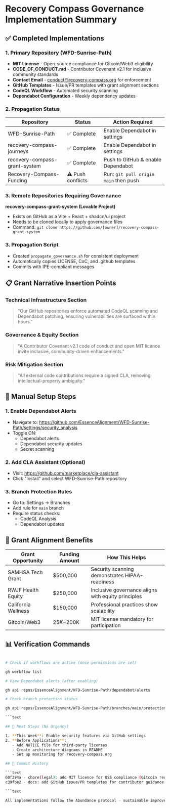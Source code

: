 # Recovery Compass Governance Implementation Summary

## ✅ Completed Implementations

### 1. Primary Repository (WFD-Sunrise-Path)

- **MIT License** - Open-source compliance for Gitcoin/Web3 eligibility
- **CODE_OF_CONDUCT.md** - Contributor Covenant v2.1 for inclusive community standards
- **Contact Email** - <conduct@recovery-compass.org> for enforcement
- **GitHub Templates** - Issue/PR templates with grant alignment sections
- **CodeQL Workflow** - Automated security scanning
- **Dependabot Configuration** - Weekly dependency updates

### 2. Propagation Status

| Repository | Status | Action Required |
|------------|--------|----------------|
| WFD-Sunrise-Path | ✅ Complete | Enable Dependabot in settings |
| recovery-compass-journeys | ✅ Complete | Enable Dependabot in settings |
| recovery-compass-grant-system | ✅ Complete | Push to GitHub & enable Dependabot |
| Recovery-Compass-Funding | ⚠️ Push conflicts | Run: `git pull origin main` then push |

### 3. Remote Repositories Requiring Governance

**recovery-compass-grant-system (Lovable Project)**

- Exists on GitHub as a Vite + React + shadcn/ui project
- Needs to be cloned locally to apply governance files
- Command: `git clone https://github.com/[owner]/recovery-compass-grant-system`

### 3. Propagation Script

- Created `propagate_governance.sh` for consistent deployment
- Automatically copies LICENSE, CoC, and .github templates
- Commits with IPE-compliant messages

## 📋 Grant Narrative Insertion Points

### Technical Infrastructure Section

>
> "Our GitHub repositories enforce automated CodeQL scanning and Dependabot patching, ensuring vulnerabilities are surfaced within hours."

### Governance & Equity Section

>
> "A Contributor Covenant v2.1 code of conduct and open MIT licence invite inclusive, community-driven enhancements."

### Risk Mitigation Section

>
> "All external code contributions require a signed CLA, removing intellectual-property ambiguity."

## 🔧 Manual Setup Steps

### 1. Enable Dependabot Alerts

- Navigate to: <https://github.com/EssenceAlignment/WFD-Sunrise-Path/settings/security_analysis>
- Toggle ON:
  - Dependabot alerts
  - Dependabot security updates
  - Secret scanning

### 2. Add CLA Assistant (Optional)

- Visit: <https://github.com/marketplace/cla-assistant>
- Click "Install" and select WFD-Sunrise-Path repository

### 3. Branch Protection Rules

- Go to: Settings → Branches
- Add rule for `main` branch
- Require status checks:
  - CodeQL Analysis
  - Dependabot updates

## 🎯 Grant Alignment Benefits

| Grant Opportunity | Funding Amount | How This Helps |
|-------------------|----------------|----------------|
| SAMHSA Tech Grant | $500,000 | Security scanning demonstrates HIPAA-readiness |
| RWJF Health Equity | $250,000 | Inclusive governance aligns with equity principles |
| California Wellness | $150,000 | Professional practices show scalability |
| Gitcoin/Web3 | $25K-$200K | MIT license mandatory for participation |

## 📊 Verification Commands

```bash

# Check if workflows are active (once permissions are set)

gh workflow list

# View Dependabot alerts (after enabling)

gh api repos/EssenceAlignment/WFD-Sunrise-Path/dependabot/alerts

# Check branch protection status

gh api repos/EssenceAlignment/WFD-Sunrise-Path/branches/main/protection

```text

## 🚀 Next Steps (No Urgency)

1. **This Week**: Enable security features via GitHub settings
2. **Before Applications**:
   - Add NOTICE file for third-party licenses
   - Create architecture diagrams in README
   - Set up monitoring for recovery-compass.org

## 📝 Commit History

```text
60f394a - chore(legal): add MIT licence for OSS compliance (Gitcoin requirement)
c39fbe2 - docs: add GitHub issue/PR templates for contributor guidance

```text

All implementations follow the Abundance protocol - sustainable improvements without urgency narratives.
